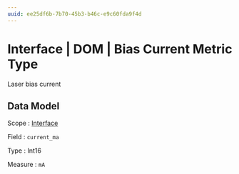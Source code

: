 ```yaml
---
uuid: ee25df6b-7b70-45b3-b46c-e9c60fda9f4d
---
```

# Interface | DOM | Bias Current Metric Type

Laser bias current

## Data Model

Scope
: [Interface](../../../metric-scopes-reference/interface.md)

Field
: `current_ma`

Type
: Int16

Measure
: `mA`
